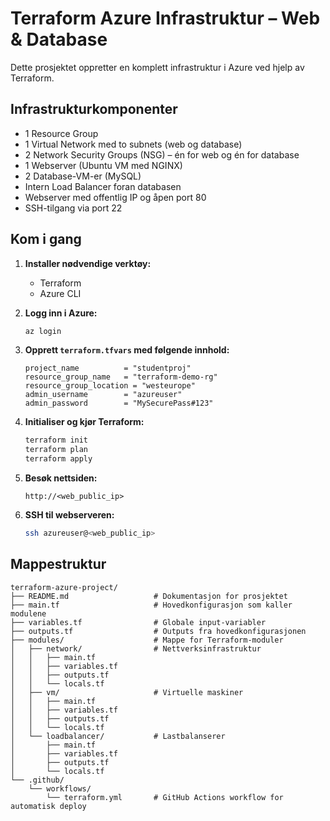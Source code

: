 # Terraform Azure Infrastruktur – Web & Database

Dette prosjektet oppretter en komplett infrastruktur i Azure ved hjelp av Terraform.

## Infrastrukturkomponenter

- 1 Resource Group
- 1 Virtual Network med to subnets (web og database)
- 2 Network Security Groups (NSG) – én for web og én for database
- 1 Webserver (Ubuntu VM med NGINX)
- 2 Database-VM-er (MySQL)
- Intern Load Balancer foran databasen
- Webserver med offentlig IP og åpen port 80
- SSH-tilgang via port 22

## Kom i gang

1. **Installer nødvendige verktøy:**
   - Terraform
   - Azure CLI

2. **Logg inn i Azure:**
   ```bash
   az login
   ```

3. **Opprett `terraform.tfvars` med følgende innhold:**

   ```hcl
   project_name          = "studentproj"
   resource_group_name   = "terraform-demo-rg"
   resource_group_location = "westeurope"
   admin_username        = "azureuser"
   admin_password        = "MySecurePass#123"
   ```

4. **Initialiser og kjør Terraform:**

   ```bash
   terraform init
   terraform plan
   terraform apply
   ```

5. **Besøk nettsiden:**
   ```text
   http://<web_public_ip>
   ```

6. **SSH til webserveren:**
   ```bash
   ssh azureuser@<web_public_ip>
   ```

## Mappestruktur

```
terraform-azure-project/
├── README.md                   # Dokumentasjon for prosjektet
├── main.tf                     # Hovedkonfigurasjon som kaller modulene
├── variables.tf                # Globale input-variabler
├── outputs.tf                  # Outputs fra hovedkonfigurasjonen
├── modules/                    # Mappe for Terraform-moduler
│   ├── network/                # Nettverksinfrastruktur
│   │   ├── main.tf
│   │   ├── variables.tf
│   │   ├── outputs.tf
│   │   └── locals.tf
│   ├── vm/                     # Virtuelle maskiner
│   │   ├── main.tf
│   │   ├── variables.tf
│   │   ├── outputs.tf
│   │   └── locals.tf
│   └── loadbalancer/           # Lastbalanserer
│       ├── main.tf
│       ├── variables.tf
│       ├── outputs.tf
│       └── locals.tf
└── .github/
    └── workflows/
        └── terraform.yml       # GitHub Actions workflow for automatisk deploy
```